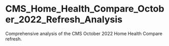 # CMS_Home_Health_Compare_October_2022_Refresh_Analysis
Comprehensive analysis of the CMS October 2022 Home Health Compare refresh.
